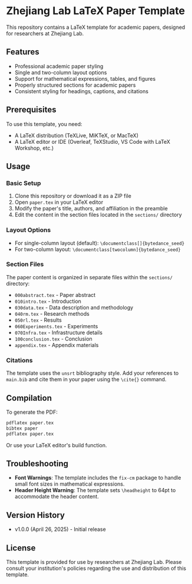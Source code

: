 # Zhejiang Lab LaTeX Paper Template

This repository contains a LaTeX template for academic papers, designed for researchers at Zhejiang Lab.

## Features

- Professional academic paper styling
- Single and two-column layout options
- Support for mathematical expressions, tables, and figures
- Properly structured sections for academic papers
- Consistent styling for headings, captions, and citations

## Prerequisites

To use this template, you need:

- A LaTeX distribution (TeXLive, MiKTeX, or MacTeX)
- A LaTeX editor or IDE (Overleaf, TeXStudio, VS Code with LaTeX Workshop, etc.)

## Usage

### Basic Setup

1. Clone this repository or download it as a ZIP file
2. Open `paper.tex` in your LaTeX editor
3. Modify the paper's title, authors, and affiliation in the preamble
4. Edit the content in the section files located in the `sections/` directory

### Layout Options

- For single-column layout (default): `\documentclass[]{bytedance_seed}`
- For two-column layout: `\documentclass[twocolumn]{bytedance_seed}`

### Section Files

The paper content is organized in separate files within the `sections/` directory:

- `000abstract.tex` - Paper abstract
- `010intro.tex` - Introduction
- `030data.tex` - Data description and methodology
- `040rm.tex` - Research methods
- `050rl.tex` - Results
- `060Experiments.tex` - Experiments
- `070Infra.tex` - Infrastructure details
- `100conclusion.tex` - Conclusion
- `appendix.tex` - Appendix materials

### Citations

The template uses the `unsrt` bibliography style. Add your references to `main.bib` and cite them in your paper using the `\cite{}` command.

## Compilation

To generate the PDF:

```bash
pdflatex paper.tex
bibtex paper
pdflatex paper.tex
```

Or use your LaTeX editor's build function.

## Troubleshooting

- **Font Warnings**: The template includes the `fix-cm` package to handle small font sizes in mathematical expressions.
- **Header Height Warning**: The template sets `\headheight` to 64pt to accommodate the header content.

## Version History

- v1.0.0 (April 26, 2025) - Initial release

## License

This template is provided for use by researchers at Zhejiang Lab. Please consult your institution's policies regarding the use and distribution of this template.
